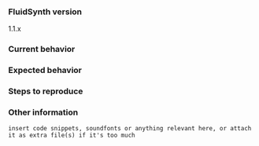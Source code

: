 <!--
Before submitting an issue, consider looking into our
wiki ( https://github.com/FluidSynth/fluidsynth/wiki ) or the
developer resources ( http://www.fluidsynth.org/api/ )

Please do not submit support requests or "How to" questions here. Instead, use FluidSynth's
mailing list: https://lists.nongnu.org/mailman/listinfo/fluid-dev

Below is a form that shall help getting relevant information for bugs and feature requests together.
Feel free to use it, modify it or remove inapplicable/unneeded parts.
-->

### FluidSynth version <!-- enter FluidSynths version you're using -->
1.1.x

### Current behavior
<!-- Describe the current situation, e.g. how the bug manifests. -->

### Expected behavior
<!-- Describe what the behavior would be without the bug or how the
     feature request would make your life easier. -->

### Steps to reproduce
<!--  Please explain the steps required to duplicate the issue,
      esp. if you are able to provide a sample application.
      E.g. how to start fluidsynth, what shell commands to enter, what midi events to send, etc. -->

### Other information
<!-- If you are able to illustrate the bug or feature request with an example, please provide simple
source code below or as attatched file. List any other information that is relevant to your issue:
  Stack traces,
  related issues,
  build logs,
  suggestions on how to fix,
  links to related discussions at fluid-dev
  etc. 
-->
```
insert code snippets, soundfonts or anything relevant here, or attach it as extra file(s) if it's too much
```
